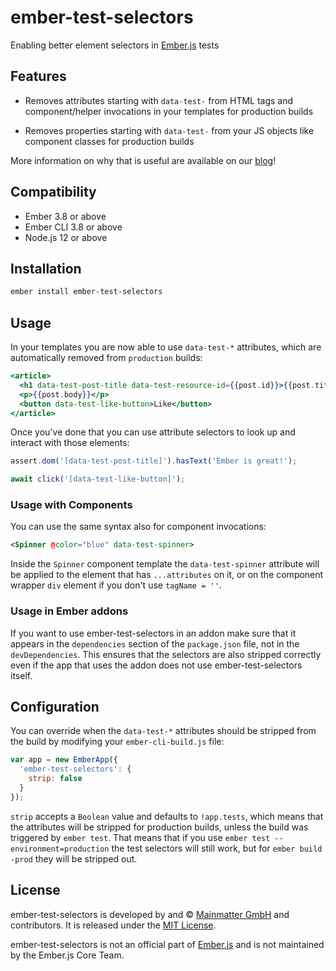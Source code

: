 ember-test-selectors
==============================================================================

Enabling better element selectors in [Ember.js](http://emberjs.com) tests

Features
------------------------------------------------------------------------------

- Removes attributes starting with `data-test-` from HTML tags and
  component/helper invocations in your templates for production builds

- Removes properties starting with `data-test-` from your JS objects like
  component classes for production builds

More information on why that is useful are available on our
[blog](http://simplabs.com/blog/2016/03/04/ember-test-selectors.html)!


Compatibility
------------------------------------------------------------------------------

- Ember 3.8 or above
- Ember CLI 3.8 or above
- Node.js 12 or above


Installation
------------------------------------------------------------------------------

```bash
ember install ember-test-selectors
```


Usage
------------------------------------------------------------------------------

In your templates you are now able to use `data-test-*` attributes, which are
automatically removed from `production` builds:

```hbs
<article>
  <h1 data-test-post-title data-test-resource-id={{post.id}}>{{post.title}}</h1>
  <p>{{post.body}}</p>
  <button data-test-like-button>Like</button>
</article>
```

Once you've done that you can use attribute selectors to look up and interact
with those elements:

```js
assert.dom('[data-test-post-title]').hasText('Ember is great!');

await click('[data-test-like-button]');
```

### Usage with Components

You can use the same syntax also for component invocations:

```hbs
<Spinner @color="blue" data-test-spinner>
```

Inside the `Spinner` component template the `data-test-spinner` attribute will
be applied to the element that has `...attributes` on it, or on the component
wrapper `div` element if you don't use `tagName = ''`.


### Usage in Ember addons

If you want to use ember-test-selectors in an addon make sure that it appears
in the `dependencies` section of the `package.json` file, not in the
`devDependencies`. This ensures that the selectors are also stripped correctly
even if the app that uses the addon does not use ember-test-selectors itself.


Configuration
------------------------------------------------------------------------------

You can override when the `data-test-*` attributes should be stripped from the
build by modifying your `ember-cli-build.js` file:

```js
var app = new EmberApp({
  'ember-test-selectors': {
    strip: false
  }
});
```

`strip` accepts a `Boolean` value and defaults to `!app.tests`, which means
that the attributes will be stripped for production builds, unless the build
was triggered by `ember test`. That means that if you use
`ember test --environment=production` the test selectors will still work, but
for `ember build -prod` they will be stripped out.

License
------------------------------------------------------------------------------

ember-test-selectors is developed by and &copy;
[Mainmatter GmbH](http://mainmatter.com) and contributors. It is released under the
[MIT License](https://github.com/simplabs/ember-simple-auth/blob/master/LICENSE).

ember-test-selectors is not an official part of [Ember.js](http://emberjs.com)
and is not maintained by the Ember.js Core Team.
